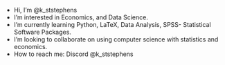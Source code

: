 - Hi, I’m @k_ststephens
- I’m interested in Economics, and Data Science.
- I’m currently learning Python, LaTeX, Data Analysis, SPSS- Statistical Software Packages.
- I’m looking to collaborate on using computer science with statistics and economics.
- How to reach me: Discord @k_ststephens

<!---
kb-ststephens/kb-ststephens is a ✨ special ✨ repository because its `README.md` (this file) appears on your GitHub profile.
You can click the Preview link to take a look at your changes.
--->
